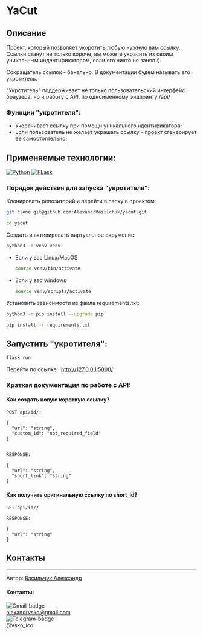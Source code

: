 # YaCut

## Описание

Проект, который позволяет укоротить любую нужную вам ссылку.
Ссылки станут не только короче, вы можете украсить их своим уникальным индентификатором,
если его никто не занял :).

Сокращатель ссылок - банально. В документации будем называть его укротитель.

"Укротитель" поддерживает не только пользовательский интерфейс браузера, но и работу с API,
по одноименному эндпоинту /api/  

### Функции "укротителя":

-   Укорачивает ссылку при помощи уникального идентификатора;
-   Если пользователь не желает украшать ссылку - проект сгенерирует ее самостоятельно;

## Применяемые технологии:

[![Python](https://img.shields.io/badge/Python-3.9-blue?style=flat-square&logo=Python&logoColor=3776AB&labelColor=d0d0d0)](https://www.python.org/)
[![FLask](https://img.shields.io/badge/Flask-2.0.2-blue?style=flat-square&labelColor=d0d0d0)](https://flask.palletsprojects.com/en/3.0.x/)

### Порядок действия для запуска "укротителя":

Клонировать репозиторий и перейти в папку в проектом:

```bash
git clone git@github.com:AlexandrVasilchuk/yacut.git
```

```bash
cd yacut
```

Создать и активировать виртуальное окружение:

```bash
python3 -m venv venv
```

-   Если у вас Linux/MacOS

    ```bash
    source venv/bin/activate
    ```

-   Если у вас windows

    ```bash
    source venv/scripts/activate
    ```

Установить зависимости из файла requirements.txt:

```bash
python3 -m pip install --upgrade pip
```

```bash
pip install -r requirements.txt
```

## Запустить "укротителя":

```bash
flask run
```

Перейти по ссылке: 'http://127.0.0.1:5000/'

### Краткая документация по работе с API:

#### Как создать новую короткую ссылку?

    POST api/id/: 

    {
      "url": "string",
      "custom_id": "not_required_field" 
    }


    RESPONSE:

    {
      "url": "string",
      "short_link": "string"
    }

#### Как получить оригинальную ссылку по short_id?

    GET api/id//

    RESPONSE:

    {
      "url": "string"
    }

## Контакты

* * *

Автор:
[Васильчук Александр](https://github.com/AlexandrVasilchuk/)

#### Контакты:

![Gmail-badge](https://img.shields.io/badge/Gmail-D14836?style=for-the-badge&logo=gmail&logoColor=white)\
alexandrvsko@gmail.com\
![Telegram-badge](https://img.shields.io/badge/Telegram-2CA5E0?style=for-the-badge&logo=telegram&logoColor=white)\
@vsko_ico